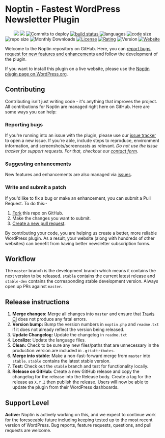 # Noptin - Fastest WordPress Newsletter Plugin

<p align="center">
    <a href="https://github.com/hizzle-co/noptin/graphs/contributors" alt="Contributors">
        <img src="https://img.shields.io/github/contributors/hizzle-co/noptin" /></a>
    <a href="https://github.com/hizzle-co/noptin/pulse" alt="Activity">
        <img src="https://img.shields.io/github/commit-activity/m/hizzle-co/noptin" /></a>
    <img src="https://img.shields.io/github/commits-since/hizzle-co/noptin/latest?label=Commits%20To%20Deploy" alt="Commits to deploy">
    <a href="https://travis-ci.org/hizzle-co/noptin">
        <img src="https://img.shields.io/travis/hizzle-co/noptin/master" alt="build status"></a>
    <img src="https://img.shields.io/github/languages/count/hizzle-co/noptin" alt="languages">
    <img src="https://img.shields.io/github/languages/code-size/hizzle-co/noptin" alt="code size">
    <img src="https://img.shields.io/github/repo-size/hizzle-co/noptin" alt="repo size">
    <img src="https://img.shields.io/wordpress/plugin/dm/newsletter-optin-box" alt="Monthly Downloads">
    <a href="https://www.gnu.org/licenses/gpl-3.0.en.html">
        <img src="https://img.shields.io/github/license/hizzle-co/noptin" alt="License"></a>
    <a href="https://wordpress.org/support/plugin/newsletter-optin-box/reviews/">
        <img src="https://img.shields.io/wordpress/plugin/stars/newsletter-optin-box" alt="Rating"></a>
    <img src="https://img.shields.io/wordpress/plugin/v/newsletter-optin-box?label=version" alt="Version">
    <a href="https://noptin.com">
        <img src="https://img.shields.io/website?url=https%3A%2F%2Fnoptin.com" alt="Website"></a>
</p>

Welcome to the Noptin repository on GitHub. Here, you can [report bugs](https://github.com/hizzle-co/noptin/issues/new?assignees=&labels=&template=bug_report.md&title=), [request for new features and enhancements](https://github.com/hizzle-co/noptin/issues/new?assignees=&labels=&template=feature_request.md&title=) and follow the development of the plugin.

If you want to install this plugin on a live website, please use the [Noptin plugin page on WordPress.org](https://wordpress.org/plugins/newsletter-optin-box/).

## Contributing

Contributing isn't just writing code - it's anything that improves the project. All contributions for Noptin are managed right here on GitHub. Here are some ways you can help:

### Reporting bugs

If you're running into an issue with the plugin, please use our [issue tracker](https://github.com/hizzle-co/noptin/issues/new?assignees=&labels=&template=bug_report.md&title=) to open a new issue. If you're able, include steps to reproduce, environment information, and screenshots/screencasts as relevant. *Do not use the issue tracker for support requests. For that, checkout our [contact form](https://noptin.com/contact/).*

### Suggesting enhancements

New features and enhancements are also managed via [issues](https://github.com/hizzle-co/noptin/issues/new?assignees=&labels=&template=feature_request.md&title=).

### Write and submit a patch

If you'd like to fix a bug or make an enhancement, you can submit a Pull Request. To do this:-

1. [Fork](https://help.github.com/en/github/getting-started-with-github/fork-a-repo) this repo on GitHub.
2. Make the changes you want to submit.
4. [Create a new pull request](https://help.github.com/en/articles/creating-a-pull-request-from-a-fork).

By contributing your code, you are helping us create a better, more reliable WordPress plugin. As a result, your website (along with hundreds of other websites) can benefit from having better newsletter subscription forms.

## Workflow

The `master` branch is the development branch which means it contains the next version to be released. `stable` contains the current latest release and `stable-dev` contains the corresponding stable development version. Always open up PRs against `master`.

## Release instructions

1. **Merge changes:** Merge all changes into `master` and ensure that [Travis CI](https://travis-ci.org/hizzle-co/noptin) does not produce any fatal errors.
2. **Version bump:** Bump the version numbers in `noptin.php` and `readme.txt` if it does not already reflect the version being released.
3. **Update Changelog:** Update the changelog in `readme.txt`
4. **Localize:** Update the language files.
5. **Clean:** Check to be sure any new files/paths that are unnecessary in the production version are included in `.gitattributes`.
6. **Merge into stable:** Make a non-fast-forward merge from `master` into `stable`. `stable` contains the latest stable version.
9. **Test:** Check out the `stable` branch and test for functionality locally.
10. **Release on GitHub:** Create a new GitHub release and copy the changelog for the release into the Release body. Create a tag for the release as `X.Y.Z` then publish the release. Users will now be able to update the plugin from their WordPress dashboards.


## Support Level

**Active:** Noptin is actively working on this, and we expect to continue work for the foreseeable future including keeping tested up to the most recent version of WordPress.  Bug reports, feature requests, questions, and pull requests are welcome.
